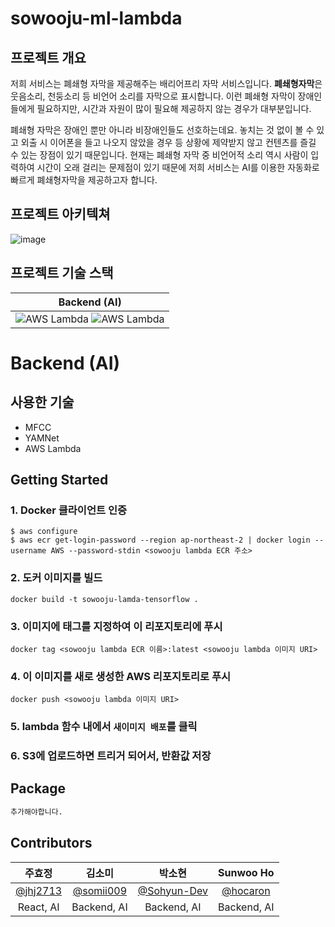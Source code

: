 # sowooju-ml-lambda

## 프로젝트 개요

저희 서비스는 폐쇄형 자막을 제공해주는 배리어프리 자막 서비스입니다. **폐쇄형자막**은 웃음소리, 천둥소리 등 비언어 소리를 자막으로 표시합니다. 이런 폐쇄형 자막이 장애인들에게 필요하지만, 시간과 자원이 많이 필요해 제공하지 않는 경우가 대부분입니다. 

폐쇄형 자막은 장애인 뿐만 아니라 비장애인들도 선호하는데요. 놓치는 것 없이 볼 수 있고 외출 시 이어폰을 들고 나오지 않았을 경우 등 상황에 제약받지 않고 컨텐츠를 즐길 수 있는 장점이 있기 때문입니다. 현재는 폐쇄형 자막 중 비언어적 소리 역시 사람이 입력하여 시간이 오래 걸리는 문제점이 있기 때문에 저희 서비스는 AI를 이용한 자동화로 빠르게 폐쇄형자막을 제공하고자 합니다.



## 프로젝트 아키텍쳐

![image](https://user-images.githubusercontent.com/66551410/171229067-4a5bbd76-e863-4fd2-bb2a-b37e5de55801.png)



## 프로젝트 기술 스택

|                         Backend (AI)                         |
| :----------------------------------------------------------: | 
| ![AWS Lambda](https://img.shields.io/badge/Lambda-white?style=flat-square&logo=amazon-aws&color=FF9900) ![AWS Lambda](https://img.shields.io/badge/TensorFlow-white?style=flat-square&logo=tensorflow&color=FF6F00&logoColor=white) |


# Backend (AI)

## 사용한 기술

- MFCC
- YAMNet
- AWS Lambda

## Getting Started

### 1. Docker 클라이언트 인증
```
$ aws configure
$ aws ecr get-login-password --region ap-northeast-2 | docker login --username AWS --password-stdin <sowooju lambda ECR 주소>
```

### 2. 도커 이미지를 빌드
```
docker build -t sowooju-lamda-tensorflow .
```

### 3. 이미지에 태그를 지정하여 이 리포지토리에 푸시
```
docker tag <sowooju lambda ECR 이름>:latest <sowooju lambda 이미지 URI>
```

### 4. 이 이미지를 새로 생성한 AWS 리포지토리로 푸시
```
docker push <sowooju lambda 이미지 URI>
```

### 5. lambda 함수 내에서 `새이미지 배포`를 클릭

### 6. S3에 업로드하면 트리거 되어서, 반환값 저장


## Package

```bash
추가해야합니다.
```



## Contributors

|                 주효정                 |                  김소미                  |                    박소현                    |               Sunwoo Ho                |
| :------------------------------------: | :--------------------------------------: | :------------------------------------------: | :------------------------------------: |
| [@jhj2713](https://github.com/jhj2713) | [@somii009](https://github.com/somii009) | [@Sohyun-Dev](https://github.com/Sohyun-Dev) | [@hocaron](https://github.com/hocaron) |
|               React, AI                |               Backend, AI                |                 Backend, AI                  |              Backend, AI               |
